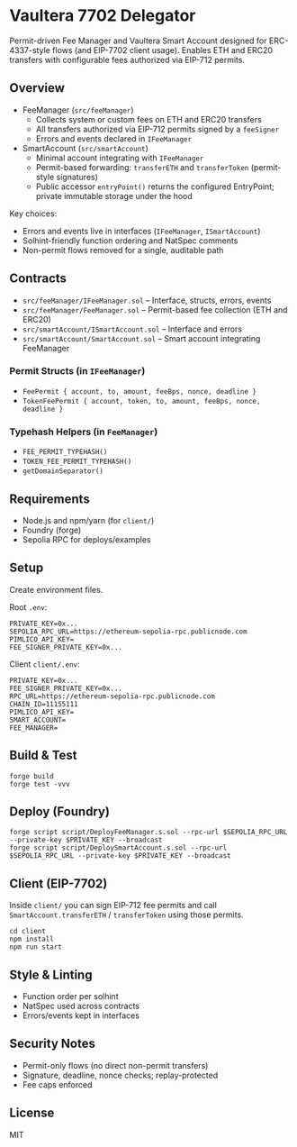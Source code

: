 # Vaultera 7702 Delegator

Permit-driven Fee Manager and Vaultera Smart Account designed for ERC-4337-style flows (and EIP-7702 client usage). Enables ETH and ERC20 transfers with configurable fees authorized via EIP-712 permits.

## Overview

- FeeManager (`src/feeManager`)
  - Collects system or custom fees on ETH and ERC20 transfers
  - All transfers authorized via EIP-712 permits signed by a `feeSigner`
  - Errors and events declared in `IFeeManager`
- SmartAccount (`src/smartAccount`)
  - Minimal account integrating with `IFeeManager`
  - Permit-based forwarding: `transferETH` and `transferToken` (permit-style signatures)
  - Public accessor `entryPoint()` returns the configured EntryPoint; private immutable storage under the hood

Key choices:
- Errors and events live in interfaces (`IFeeManager`, `ISmartAccount`)
- Solhint-friendly function ordering and NatSpec comments
- Non-permit flows removed for a single, auditable path

## Contracts

- `src/feeManager/IFeeManager.sol` – Interface, structs, errors, events
- `src/feeManager/FeeManager.sol` – Permit-based fee collection (ETH and ERC20)
- `src/smartAccount/ISmartAccount.sol` – Interface and errors
- `src/smartAccount/SmartAccount.sol` – Smart account integrating FeeManager

### Permit Structs (in `IFeeManager`)
- `FeePermit { account, to, amount, feeBps, nonce, deadline }`
- `TokenFeePermit { account, token, to, amount, feeBps, nonce, deadline }`

### Typehash Helpers (in `FeeManager`)
- `FEE_PERMIT_TYPEHASH()`
- `TOKEN_FEE_PERMIT_TYPEHASH()`
- `getDomainSeparator()`

## Requirements

- Node.js and npm/yarn (for `client/`)
- Foundry (forge)
- Sepolia RPC for deploys/examples

## Setup

Create environment files.

Root `.env`:
```
PRIVATE_KEY=0x...
SEPOLIA_RPC_URL=https://ethereum-sepolia-rpc.publicnode.com
PIMLICO_API_KEY=
FEE_SIGNER_PRIVATE_KEY=0x...
```

Client `client/.env`:
```
PRIVATE_KEY=0x...
FEE_SIGNER_PRIVATE_KEY=0x...
RPC_URL=https://ethereum-sepolia-rpc.publicnode.com
CHAIN_ID=11155111
PIMLICO_API_KEY=
SMART_ACCOUNT=
FEE_MANAGER=
```

## Build & Test

```
forge build
forge test -vvv
```

## Deploy (Foundry)

```
forge script script/DeployFeeManager.s.sol --rpc-url $SEPOLIA_RPC_URL --private-key $PRIVATE_KEY --broadcast
forge script script/DeploySmartAccount.s.sol --rpc-url $SEPOLIA_RPC_URL --private-key $PRIVATE_KEY --broadcast
```

## Client (EIP-7702)

Inside `client/` you can sign EIP-712 fee permits and call `SmartAccount.transferETH` / `transferToken` using those permits.

```
cd client
npm install
npm run start
```

## Style & Linting

- Function order per solhint
- NatSpec used across contracts
- Errors/events kept in interfaces

## Security Notes

- Permit-only flows (no direct non-permit transfers)
- Signature, deadline, nonce checks; replay-protected
- Fee caps enforced

## License

MIT
